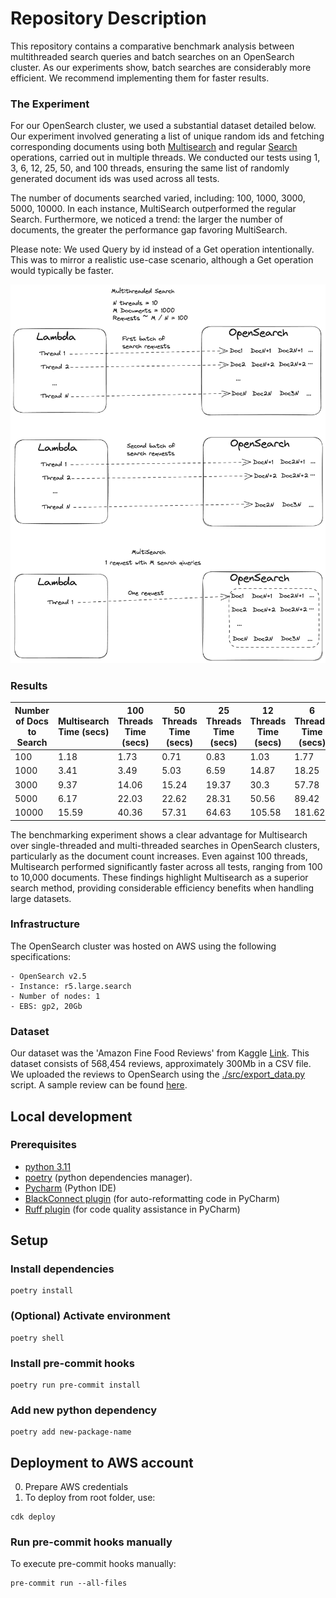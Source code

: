 # Repository Description
This repository contains a comparative benchmark analysis between multithreaded search queries and batch searches on an OpenSearch cluster. As our experiments show, batch searches are considerably more efficient. We recommend implementing them for faster results.

### The Experiment
For our OpenSearch cluster, we used a substantial dataset detailed below. Our experiment involved generating a list of unique random ids and fetching corresponding documents using both [Multisearch](https://opensearch.org/docs/latest/api-reference/multi-search/) and regular [Search](https://opensearch.org/docs/latest/api-reference/search/) operations, carried out in multiple threads. We conducted our tests using 1, 3, 6, 12, 25, 50, and 100 threads, ensuring the same list of randomly generated document ids was used across all tests.

The number of documents searched varied, including: 100, 1000, 3000, 5000, 10000. In each instance, MultiSearch outperformed the regular Search. Furthermore, we noticed a trend: the larger the number of documents, the greater the performance gap favoring MultiSearch.

Please note: We used Query by id instead of a Get operation intentionally. This was to mirror a realistic use-case scenario, although a Get operation would typically be faster.

![diagram.png](assets%2Fdiagram.png)

### Results

| Number of Docs to Search | Multisearch Time (secs) | 100 Threads Time (secs) | 50 Threads Time (secs) | 25 Threads Time (secs) | 12 Threads Time (secs) | 6 Threads Time (secs) | 3 Threads Time (secs) | 1 Thread Time (secs) |
|--------------------------|-------------------------|-------------------------|------------------------|------------------------|------------------------|-----------------------|-----------------------|---------------------|
| 100                      | 1.18                    | 1.73                    | 0.71                   | 0.83                   | 1.03                   | 1.77                  | 3.56                  | 10.04               |
| 1000                     | 3.41                    | 3.49                    | 5.03                   | 6.59                   | 14.87                  | 18.25                 | 36.99                 | 105.29              |
| 3000                     | 9.37                    | 14.06                   | 15.24                  | 19.37                  | 30.3                   | 57.78                 | 109.32                | 315.59              |
| 5000                     | 6.17                    | 22.03                   | 22.62                  | 28.31                  | 50.56                  | 89.42                 | 170.82                | 506.36              |
| 10000                    | 15.59                   | 40.36                   | 57.31                  | 64.63                  | 105.58                 | 181.62                | 323.91                | 1010.07             |

The benchmarking experiment shows a clear advantage for Multisearch over single-threaded and multi-threaded searches in OpenSearch clusters, particularly as the document count increases. Even against 100 threads, Multisearch performed significantly faster across all tests, ranging from 100 to 10,000 documents. These findings highlight Multisearch as a superior search method, providing considerable efficiency benefits when handling large datasets.

### Infrastructure
The OpenSearch cluster was hosted on AWS using the following specifications:
```
- OpenSearch v2.5
- Instance: r5.large.search
- Number of nodes: 1
- EBS: gp2, 20Gb
```

### Dataset
Our dataset was the 'Amazon Fine Food Reviews' from Kaggle [Link](https://www.kaggle.com/datasets/snap/amazon-fine-food-reviews). This dataset consists of 568,454 reviews, approximately 300Mb in a CSV file.
We uploaded the reviews to OpenSearch using the [./src/export_data.py](./src/export_data.py) script. A sample review can be found [here](./assets/doc_sample.json).

## Local development
### Prerequisites
- [python 3.11](https://www.python.org/downloads/)
- [poetry](https://python-poetry.org/docs/) (python dependencies manager).
- [Pycharm](https://www.jetbrains.com/help/pycharm/installation-guide.html) (Python IDE)
- [BlackConnect plugin](https://plugins.jetbrains.com/plugin/14321-blackconnect) (for auto-reformatting code in PyCharm)
- [Ruff plugin](https://plugins.jetbrains.com/plugin/20574-ruff) (for code quality assistance in PyCharm)

## Setup
### Install dependencies
```shell
poetry install
```
### (Optional) Activate environment
```shell
poetry shell
```
### Install pre-commit hooks
```shell
poetry run pre-commit install
```
### Add new python dependency
```shell
poetry add new-package-name
```

## Deployment to AWS account
0. Prepare AWS credentials
1. To deploy from root folder, use:
 ```
 cdk deploy
 ```
### Run pre-commit hooks manually
To execute pre-commit hooks manually:
```shell
pre-commit run --all-files
```
